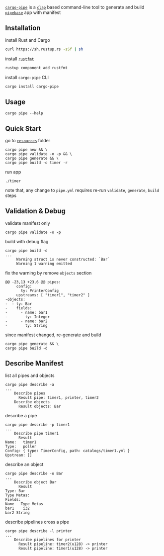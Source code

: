 [`cargo-pipe`] is a [`clap`] based command-line tool to generate and build [`pipebase`] app with manifest

## Installation
install Rust and Cargo
```sh
curl https://sh.rustup.rs -sSf | sh
```
install [`rustfmt`]
```sh
rustup component add rustfmt
```
install `cargo-pipe` CLI
```sh
cargo install cargo-pipe
```

## Usage
```
cargo pipe --help
```

## Quick Start
go to [`resources`] folder
```
cargo pipe new && \
cargo pipe validate -o -p && \
cargo pipe generate && \
cargo pipe build -o timer -r
```
run app
```
./timer
```
note that, any change to `pipe.yml` requires re-run `validate`, `generate`, `build` steps

## Validation & Debug
validate manifest only
```
cargo pipe validate -o -p
```
build with debug flag
```
cargo pipe build -d
...
     Warning struct is never constructed: `Bar`
     Warning 1 warning emitted
```
fix the warning by remove `objects` section
```
@@ -23,13 +23,6 @@ pipes:
     config:
       ty: PrinterConfig
     upstreams: [ "timer1", "timer2" ]
-objects:
-  - ty: Bar
-    fields:
-      - name: bar1
-        ty: Integer
-      - name: bar2
-        ty: String
```
since manifest changed, re-generate and build
```
cargo pipe generate && \
cargo pipe build -d
```

## Describe Manifest
list all pipes and objects
```
cargo pipe describe -a
...
    Describe pipes
      Result pipe: timer1, printer, timer2
    Describe objects
      Result objects: Bar
```
describe a pipe
```
cargo pipe describe -p timer1
...
    Describe pipe timer1
      Result
Name:   timer1
Type:   poller
Config: { type: TimerConfig, path: catalogs/timer1.yml }
Upstream: []
```
describe an object
```
cargo pipe describe -o Bar
...
    Describe object Bar
      Result
Type: Bar
Type Metas:
Fields:
Name   Type Metas
bar1    i32
bar2 String
```
describe pipelines cross a pipe
```
cargo pipe describe -l printer
...
    Describe pipelines for printer
      Result pipeline: timer2(u128) -> printer
      Result pipeline: timer1(u128) -> printer
```

[`cargo-pipe`]: https://github.com/pipebase/pipebase/tree/main/cargo-pipe
[`resources`]: https://github.com/pipebase/pipebase/tree/main/cargo-pipe/resources
[`clap`]: https://github.com/clap-rs/clap
[`rustfmt`]: https://github.com/rust-lang/rustfmt
[`pipebase`]: https://github.com/pipebase/pipebase